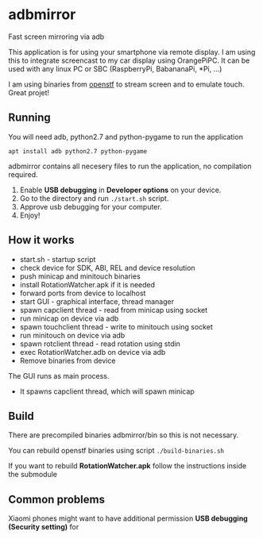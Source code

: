 # adbmirror
Fast screen mirroring via adb

This application is for using your smartphone via remote display.
I am using this to integrate screencast to my car display using OrangePiPC.
It can be used with any linux PC or SBC (RaspberryPi, BabananaPi, *Pi, ...)

I am using binaries from [openstf](https://github.com/openstf)
to stream screen and to emulate touch. Great projet!

## Running
You will need adb, python2.7 and python-pygame to run the application

```
apt install adb python2.7 python-pygame
```

adbmirror contains all necesery files to run the application, no compilation required.

1. Enable **USB debugging** in **Developer options** on your device.
2. Go to the directory and run `./start.sh` script.
3. Approve usb debugging for your computer.
4. Enjoy! 

## How it works
* start.sh - startup script
 * check device for SDK, ABI, REL and device resolution
 * push minicap and minitouch binaries
 * install RotationWatcher.apk if it is needed
 * forward ports from device to localhost
 * start GUI - graphical interface, thread manager
  * spawn capclient thread - read from minicap using socket
   * run minicap on device via adb
  * spawn touchclient thread - write to minitouch using socket
   * run minitouch on device via adb
  * spawn rotclient thread - read rotation using stdin
   * exec RotationWatcher.adb on device via adb
 * Remove binaries from device

The GUI runs as main process. 
* It spawns capclient thread, which will spawn minicap 

## Build
There are precompiled binaries adbmirror/bin so this is not necessary. 
 
You can rebuild openstf binaries using script `./build-binaries.sh`

If you want to rebuild **RotationWatcher.apk** follow the instructions inside the submodule

## Common problems
Xiaomi phones might want to have additional permission 
**USB debugging (Security setting)** for 

